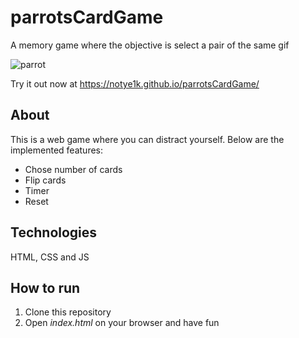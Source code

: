 # parrotsCardGame

A memory game where the objective is select a pair of the same gif

![parrot](https://user-images.githubusercontent.com/71580986/149685035-1868e27b-e11c-4b55-926d-1743bfd31a1e.png)

Try it out now at <https://notye1k.github.io/parrotsCardGame/>

## About

This is a web game where you can distract yourself. Below are the implemented features:
- Chose number of cards
- Flip cards
- Timer
- Reset

## Technologies

HTML, CSS and JS

## How to run

1. Clone this repository
2. Open *index.html* on your browser and have fun
